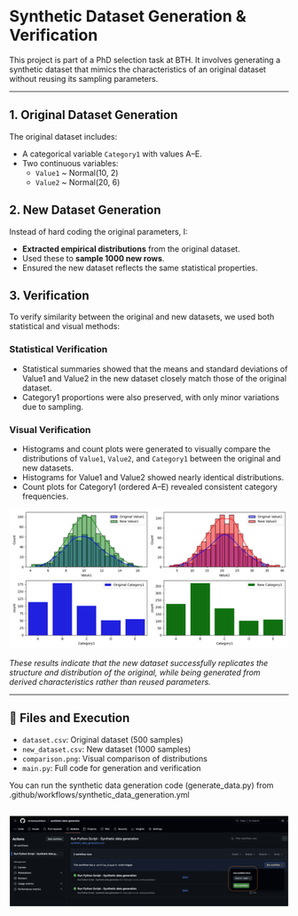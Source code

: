 
#  Synthetic Dataset Generation & Verification

This project is part of a PhD selection task at BTH. It involves generating a synthetic dataset that mimics the characteristics of an original dataset without reusing its sampling parameters.

---

## 1. **Original Dataset Generation**
The original dataset includes:
- A categorical variable `Category1` with values A–E.
- Two continuous variables:
  - `Value1` ~ Normal(10, 2)
  - `Value2` ~ Normal(20, 6)

## 2. **New Dataset Generation**
Instead of hard coding the original parameters, I:
- **Extracted empirical distributions** from the original dataset.
- Used these to **sample 1000 new rows**.
- Ensured the new dataset reflects the same statistical properties.

## 3. **Verification**
To verify similarity between the original and new datasets, we used both statistical and visual methods:

### Statistical Verification
- Statistical summaries showed that the means and standard deviations of Value1 and Value2 in the new dataset closely match those of the original dataset.
- Category1 proportions were also preserved, with only minor variations due to sampling.

### Visual Verification
- Histograms and count plots were generated to visually compare the distributions of `Value1`, `Value2`, and `Category1` between the original and new datasets.
- Histograms for Value1 and Value2 showed nearly identical distributions.
- Count plots for Category1 (ordered A–E) revealed consistent category frequencies.

![Original and New data Comparison](./output/comparison.png)

*These results indicate that the new dataset successfully replicates the structure and distribution of the original, while being generated from derived characteristics rather than reused parameters.*

---

## 📁 Files and Execution

- `dataset.csv`: Original dataset (500 samples)
- `new_dataset.csv`: New dataset (1000 samples)
- `comparison.png`: Visual comparison of distributions
- `main.py`: Full code for generation and verification

You can run the synthetic data generation code (generate_data.py) from .github/workflows/synthetic_data_generation.yml 

![GitHub workflow run](./images/trigger_workflow.png)
---

